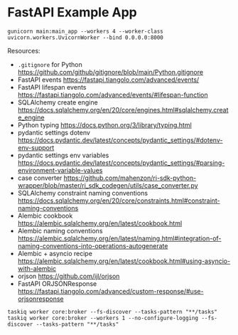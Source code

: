 # FastAPI Example App

```shell
gunicorn main:main_app --workers 4 --worker-class uvicorn.workers.UvicornWorker --bind 0.0.0.0:8000
```

Resources:

- `.gitignore` for Python https://github.com/github/gitignore/blob/main/Python.gitignore
- FastAPI events https://fastapi.tiangolo.com/advanced/events/
- FastAPI lifespan events https://fastapi.tiangolo.com/advanced/events/#lifespan-function
- SQLAlchemy create engine https://docs.sqlalchemy.org/en/20/core/engines.html#sqlalchemy.create_engine
- Python typing https://docs.python.org/3/library/typing.html
- pydantic settings dotenv https://docs.pydantic.dev/latest/concepts/pydantic_settings/#dotenv-env-support
- pydantic settings env variables https://docs.pydantic.dev/latest/concepts/pydantic_settings/#parsing-environment-variable-values
- case converter https://github.com/mahenzon/ri-sdk-python-wrapper/blob/master/ri_sdk_codegen/utils/case_converter.py
- SQLAlchemy constraint naming conventions https://docs.sqlalchemy.org/en/20/core/constraints.html#constraint-naming-conventions
- Alembic cookbook https://alembic.sqlalchemy.org/en/latest/cookbook.html
- Alembic naming conventions https://alembic.sqlalchemy.org/en/latest/naming.html#integration-of-naming-conventions-into-operations-autogenerate
- Alembic + asyncio recipe https://alembic.sqlalchemy.org/en/latest/cookbook.html#using-asyncio-with-alembic
- orjson https://github.com/ijl/orjson
- FastAPI ORJSONResponse https://fastapi.tiangolo.com/advanced/custom-response/#use-orjsonresponse


```shell
taskiq worker core:broker --fs-discover --tasks-pattern "**/tasks"
taskiq worker core:broker --workers 1 --no-configure-logging --fs-discover --tasks-pattern "**/tasks"
```
